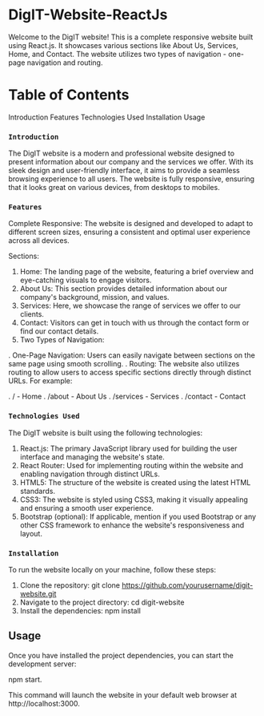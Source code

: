 # DigIT-Website-ReactJs

Welcome to the DigIT website! This is a complete responsive website built using React.js. It showcases various sections like About Us, Services, Home, and Contact. The website utilizes two types of navigation - one-page navigation and routing.

# Table of Contents
Introduction
Features
Technologies Used
Installation
Usage


### `Introduction`

The DigIT website is a modern and professional website designed to present information about our company and the services we offer. With its sleek design and user-friendly interface, it aims to provide a seamless browsing experience to all users. The website is fully responsive, ensuring that it looks great on various devices, from desktops to mobiles.

### `Features`

Complete Responsive: The website is designed and developed to adapt to different screen sizes, ensuring a consistent and optimal user experience across all devices.

Sections:

1. Home: The landing page of the website, featuring a brief overview and eye-catching visuals to engage visitors.
2. About Us: This section provides detailed information about our company's background, mission, and values.
3. Services: Here, we showcase the range of services we offer to our clients.
4. Contact: Visitors can get in touch with us through the contact form or find our contact details.
5. Two Types of Navigation:

. One-Page Navigation: Users can easily navigate between sections on the same page using smooth scrolling.
. Routing: The website also utilizes routing to allow users to access specific sections directly through distinct URLs. For example:

. / - Home
. /about - About Us
. /services - Services
. /contact - Contact

### `Technologies Used`

The DigIT website is built using the following technologies:

1. React.js: The primary JavaScript library used for building the user interface and managing the website's state.
2. React Router: Used for implementing routing within the website and enabling navigation through distinct URLs.
3. HTML5: The structure of the website is created using the latest HTML standards.
4. CSS3: The website is styled using CSS3, making it visually appealing and ensuring a smooth user experience.
5. Bootstrap (optional): If applicable, mention if you used Bootstrap or any other CSS framework to enhance the website's responsiveness and layout.

### `Installation`

To run the website locally on your machine, follow these steps:

1. Clone the repository: git clone https://github.com/yourusername/digit-website.git
2. Navigate to the project directory: cd digit-website
3. Install the dependencies: npm install

## Usage

Once you have installed the project dependencies, you can start the development server:

npm start.

This command will launch the website in your default web browser at http://localhost:3000.


